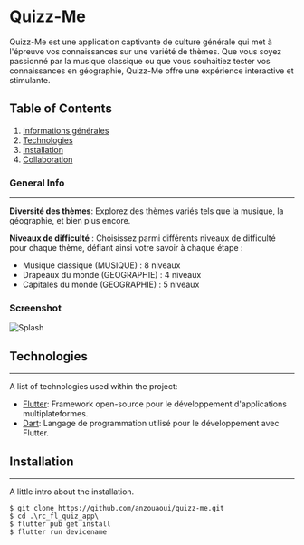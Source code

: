 
# Quizz-Me

Quizz-Me est une application captivante de culture générale qui met à l'épreuve vos connaissances sur une variété de thèmes. Que vous soyez passionné par la musique classique ou que vous souhaitiez tester vos connaissances en géographie, Quizz-Me offre une expérience interactive et stimulante.

## Table of Contents
1. [Informations générales](#general-info)
2. [Technologies](#technologies)
3. [Installation](#installation)
4. [Collaboration](#collaboration)

### General Info
***
**Diversité des thèmes**:
Explorez des thèmes variés tels que la musique, la géographie, et bien plus encore.

**Niveaux de difficulté** : 
Choisissez parmi différents niveaux de difficulté pour chaque thème, défiant ainsi votre savoir à chaque étape : 
 -  Musique classique (MUSIQUE) : 8 niveaux
 - Drapeaux du monde (GEOGRAPHIE) : 4 niveaux
 - Capitales du monde (GEOGRAPHIE) : 5 niveaux

### Screenshot
![Splash](https://github.com/anzouaoui/quizz-me/blob/main/WhatsApp%20Image%202024-01-15%20%C3%A0%2012.53.10_03ddb6df.jpg)

## Technologies
***
A list of technologies used within the project:
- [Flutter](https://flutter.dev/): Framework open-source pour le développement d'applications multiplateformes.
- [Dart](https://dart.dev/): Langage de programmation utilisé pour le développement avec Flutter.

## Installation
***
A little intro about the installation. 
```
$ git clone https://github.com/anzouaoui/quizz-me.git
$ cd .\rc_fl_quiz_app\
$ flutter pub get install
$ flutter run devicename
``` 
